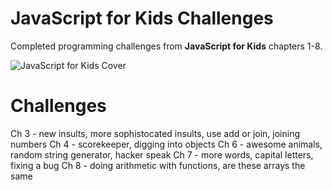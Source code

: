# JavaScript for Kids Challenges

Completed programming challenges from **JavaScript for Kids** chapters 1-8.

![JavaScript for Kids Cover](https://images-na.ssl-images-amazon.com/images/I/51rznFjrxUL.jpg)

# Challenges

Ch 3 - new insults, more sophistocated insults, use add or join, joining numbers
Ch 4 - scorekeeper, digging into objects
Ch 6 - awesome animals, random string generator, hacker speak
Ch 7 - more words, capital letters, fixing a bug
Ch 8 - doing arithmetic with functions, are these arrays the same
